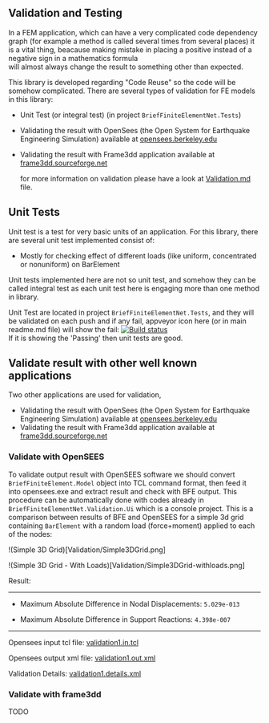 ## Validation and Testing
In a FEM application, which can have a very complicated code dependency graph (for example a method is called several times from several places) it is a vital thing, beacause making mistake in placing a positive instead of a negative sign in a mathematics formula  
will almost always change the result to something other than expected.

This library is developed regarding "Code Reuse" so the code will be somehow complicated. There are several types of validation for FE models in this library:

- Unit Test (or integral test) (in project ``BriefFiniteElementNet.Tests``)
- Validating the result with OpenSees (the Open System for Earthquake Engineering Simulation) available at [opensees.berkeley.edu](http://opensees.berkeley.edu/)
- Validating the result with Frame3dd application available at [frame3dd.sourceforge.net](http://frame3dd.sourceforge.net)

	for more information on validation please have a look at [Validation.md](Validation.md) file.

## Unit Tests
Unit test is a test for very basic units of an application. For this library, there are several unit test implemented consist of:

- Mostly for checking effect of different loads (like uniform, concentrated or nonuniform) on BarElement

Unit tests implemented here are not so unit test, and somehow they can be called integral test as each unit test here is engaging more than one method in library.

Unit Test are located in project ``BriefFiniteElementNet.Tests``, and they will be validated on each push and if any fail, appveyor icon here (or in main readme.md file) will show the fail:
[![Build status](https://ci.appveyor.com/api/projects/status/q5an94f88kofefm9?svg=true)](https://ci.appveyor.com/project/epsi1on/bfe-net)  
If it is showing the 'Passing' then unit tests are good.

## Validate result with other well known applications
Two other applications are used for validation, 

*  Validating the result with OpenSees (the Open System for Earthquake Engineering Simulation) available at [opensees.berkeley.edu](http://opensees.berkeley.edu/)
*  Validating the result with Frame3dd application available at [frame3dd.sourceforge.net](http://frame3dd.sourceforge.net)

### Validate with OpenSEES

To validate output result with OpenSEES software we should convert `BriefFiniteElement.Model` object into TCL command format, then feed it into opensees.exe and extract result and check with BFE output. This procedure can be automatically done with codes already in `BriefFiniteElementNet.Validation.Ui` which is a console project. This is a comparison between results of BFE and OpenSEES for a simple 3d grid containing `BarElement` with a random load (force+moment) applied to each of the nodes:

!(Simple 3D Grid)[Validation/Simple3DGrid.png]

!(Simple 3D Grid - With Loads)[Validation/Simple3DGrid-withloads.png]

Result:

-------

- Maximum Absolute Difference in Nodal Displacements: `5.029e-013`


- Maximum Absolute Difference in Support Reactions: `4.398e-007`



------

Opensees input tcl file: [validation1.in.tcl](Validation/validation1.in.tcl) 

Opensees output xml file: [validation1.out.xml](Validation/validation1.out.xml)

Validation Details: [validation1.details.xml](Validation/validation1.details.html)

### Validate with frame3dd
TODO